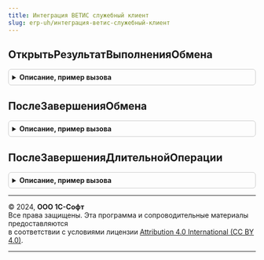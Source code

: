 ```yaml
---
title: Интеграция ВЕТИС служебный клиент
slug: erp-uh/интеграция-ветис-служебный-клиент
---
```



## ОткрытьРезультатВыполненияОбмена
<details style="margin: 1em 0; padding: 0.5em; border: 1px solid #ccc; border-radius: 6px;">

<summary style="font-weight: bold; cursor: pointer;">Описание, пример вызова</summary>

```bsl

// Только для внутреннего использования.
// Вызывается из: ПослеЗавершенияОбмена
Процедура ОткрытьРезультатВыполненияОбмена(ДополнительныеПараметры) Экспорт
```

Пример вызова
```bsl
ИнтеграцияВЕТИССлужебныйКлиент.ОткрытьРезультатВыполненияОбмена(ДополнительныеПараметры) 
```
</details>

## ПослеЗавершенияОбмена
<details style="margin: 1em 0; padding: 0.5em; border: 1px solid #ccc; border-radius: 6px;">

<summary style="font-weight: bold; cursor: pointer;">Описание, пример вызова</summary>

```bsl

// Только для внутреннего использования.
// Вызывается из: ОповещениеПослеЗавершенииОбмена
Процедура ПослеЗавершенияОбмена(Изменения, ДополнительныеПараметры) Экспорт
```

Пример вызова
```bsl
ИнтеграцияВЕТИССлужебныйКлиент.ПослеЗавершенияОбмена(Изменения, ДополнительныеПараметры) 
```
</details>

## ПослеЗавершенияДлительнойОперации
<details style="margin: 1em 0; padding: 0.5em; border: 1px solid #ccc; border-radius: 6px;">

<summary style="font-weight: bold; cursor: pointer;">Описание, пример вызова</summary>

```bsl

// Только для внутреннего использования.
// Вызывается из: ОповещениеПослеЗавершенииОбмена
Процедура ПослеЗавершенияДлительнойОперации(Результат, ДополнительныеПараметрыДлительнойОперации) Экспорт
```

Пример вызова
```bsl
ИнтеграцияВЕТИССлужебныйКлиент.ПослеЗавершенияДлительнойОперации(Результат, ДополнительныеПараметрыДлительнойОперации) 
```
</details>

---

© 2024, **ООО 1С-Софт**  
Все права защищены. Эта программа и сопроводительные материалы предоставляются  
в соответствии с условиями лицензии [Attribution 4.0 International (CC BY 4.0)](https://creativecommons.org/licenses/by/4.0/legalcode).

---
